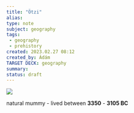 ```yaml
---
title: "Ötzi"
alias: 
type: note
subject: geography
tags:
 - geography
 - prehistory
created: 2023.02.27 08:12
created_by: Ádám
TARGET DECK: geography
summary: 
status: draft 
---
```

![](https://www.si.edu/sites/default/files/blog/61-tattoos1.jpg)

natural mummy - lived between **3350** - **3105 BC** 